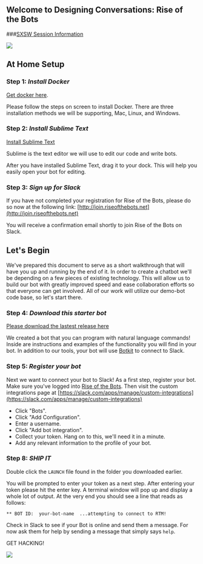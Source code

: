 ## Welcome to Designing Conversations: Rise of the Bots

###[SXSW Session Information](http://schedule.sxsw.com/2017/events/PP66459)

![](http://i.giphy.com/osicrp6ErKw9i.gif)

## At Home Setup

### Step 1: *Install Docker*

[Get docker here](https://www.docker.com/products/docker).

Please follow the steps on screen to install Docker. There are three installation
methods we will be supporting, Mac, Linux, and Windows.

### Step 2: *Install Sublime Text*

[Install Sublime Text](http://www.sublimetext.com)

Sublime is the text editor we will use to edit our code and write bots.

After you have installed Sublime Text, drag it to your dock. This will help you
easily open your bot for editing.

### Step 3: *Sign up for Slack*

If you have not completed your registration for Rise of the Bots, please do so
now at the following link:
[http://join.riseofthebots.net](http://join.riseofthebots.net)

You will receive a confirmation email shortly to join Rise of the Bots on Slack.

## Let's Begin

We've prepared this document to serve as a short walkthrough that will have you
up and running by the end of it. In order to create a chatbot we'll be depending
on a few pieces of existing technology. This will allow us to build our bot
with greatly improved speed and ease collaboration efforts so that everyone can
get involved. All of our work will utilize our demo-bot code base, so let's
start there.


### Step 4: *Download this starter bot*

[Please download the lastest release here](https://github.com/davidsicher/demo-bot/releases)

We created a bot that you can program with natural language commands!
Inside are instructions and examples of the functionality you will find in your
bot. In addition to our tools, your bot will use
[Botkit](https://github.com/howdyai/botkit) to connect to Slack.

### Step 5: *Register your bot*

Next we want to connect your bot to Slack! As a first step, register your bot.
Make sure you've logged into [Rise of the Bots](https://riseofthebots.slack.com/).
Then visit the custom integrations page at
[https://slack.com/apps/manage/custom-integrations](https://slack.com/apps/manage/custom-integrations)

+ Click "Bots".
+ Click "Add Configuration".
+ Enter a username.
+ Click "Add bot integration".
+ Collect your token. Hang on to this, we'll need it in a minute.
+ Add any relevant information to the profile of your bot.

### Step 8: *SHIP IT*

Double click the `LAUNCH` file found in the folder you downloaded earlier.

You will be prompted to enter your token as a next step. After entering your
token please hit the enter key. A terminal window will pop up and display a
whole lot of output. At the very end you should see a line that reads as follows:

    ** BOT ID:  your-bot-name  ...attempting to connect to RTM!

Check in Slack to see if your Bot is online and send them a message. For now ask
them for help by sending a message that simply says `help`.

GET HACKING!

![](http://i.giphy.com/CDMz3fckRXXDG.gif)
